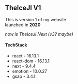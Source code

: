 ## TheIceJI V1

This is version 1 of my website <br>
launched in **2020**

*now is TheIceJi Next (v3? maybe)*
#### TechStack

* react - 16.13.1
* react-dom - 16.13.1
* next - 9.4.4
* emotion - 10.0.27
* gsap - 3.4.1